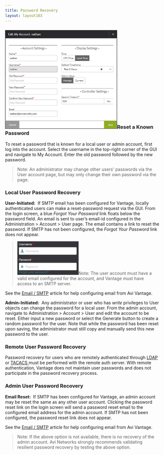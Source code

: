 ```yaml
---
title: Password Recovery
layout: layout163
---
```

### <a href="img/MyAccount.png"><img class=" wp-image-13114 alignright" src="img/MyAccount.png" alt="MyAccount" width="366" height="321"></a>Reset a Known Password

To reset a password that is known for a local user or admin account, first log into the account. Select the username in the top-right corner of the GUI and navigate to My Account. Enter the old password followed by the new password.
> Note:  An administrator may change other users' passwords via the User account page, but may only change their own password via the page.
 

### Local User Password Recovery

**User-Initiated:**  If SMTP email has been configured for Vantage, locally authenticated users can make a reset-password request via the GUI. From the login screen, a blue *Forgot Your Password* link floats below the password field. An email is sent to user’s email-id configured in the Administration > Account > User page. The email contains a link to reset the password. If SMTP has not been configured, the *Forgot Your Password* link does not appear.
> <a href="img/ForgotPassword.png"><img class="wp-image-13135 alignright" src="img/ForgotPassword.png" alt="ForgotPassword" width="200" height="109"></a>Note:  The user account must have a valid email configured for the account, and Vantage must have access to an SMTP server.
 

See the <a href="{% vpath %}/email-smtp">Email / SMTP</a> article for help configuring email from Avi Vantage.

**Admin-Initiated:**  Any administrator or user who has *write* privileges to User objects can change the password for a local user. From the admin account, navigate to Administration > Account > User and edit the account to be reset. Either input a new password or select the Generate button to create a random password for the user. Note that while the password has been reset upon saving, the administrator must still copy and manually send this new password to the user.

### Remote User Password Recovery

Password recovery for users who are remotely authenticated through <a href="{% vpath %}/ldap-authentication">LDAP </a>or <a href="{% vpath %}/tacacs-authentication">TACACS </a>must be performed with the remote auth server.  With remote authentication, Vantage does not maintain user passwords and does not participate in the password recovery process.

### Admin User Password Recovery

**Email Reset:**  If SMTP has been configured for Vantage, an admin account may be reset the same as any other user account. Clicking the password reset link on the login screen will send a password reset email to the configured email address for the admin account. If SMTP has not been configured, the password reset link does not appear.

See the <a href="{% vpath %}/email-smtp/">Email / SMTP</a> article for help configuring email from Avi Vantage.
> Note:  If the above option is not available, there is no recovery of the admin account.  Avi Networks strongly recommends validating resilient password recovery by testing the above option.
 